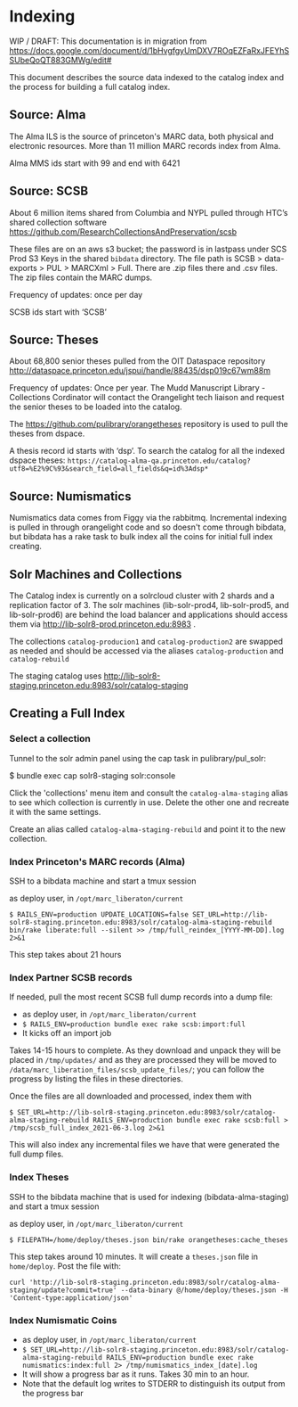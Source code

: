 # Indexing

WIP / DRAFT: This documentation is in migration from https://docs.google.com/document/d/1bHvgfgyUmDXV7ROqEZFaRxJFEYhSSUbeQoQT883GMWg/edit#

This document describes the source data indexed to the catalog index and the process for building a full catalog index.

## Source: Alma
The Alma ILS is the source of princeton's MARC data, both physical and electronic resources. More than 11 million MARC records index from Alma.

Alma MMS ids start with 99 and end with 6421

## Source: SCSB
About 6 million items shared from Columbia and NYPL pulled through HTC’s shared collection software https://github.com/ResearchCollectionsAndPreservation/scsb

These files are on an aws s3 bucket; the password is in lastpass under SCS Prod S3 Keys in the shared `bibdata` directory. The file path is SCSB > data-exports > PUL > MARCXml > Full. There are .zip files there and .csv files. The zip files contain the MARC dumps.

Frequency of updates: once per day

SCSB ids start with ‘SCSB’

## Source: Theses
About 68,800 senior theses pulled from the OIT Dataspace repository http://dataspace.princeton.edu/jspui/handle/88435/dsp019c67wm88m

Frequency of updates: Once per year. The Mudd Manuscript Library - Collections Cordinator will contact the Orangelight tech liaison and request the senior theses to be loaded into the catalog.

The https://github.com/pulibrary/orangetheses repository is used to pull the theses from dspace. 

A thesis record id starts with ‘dsp’. To search the catalog for all the indexed dspace theses: `https://catalog-alma-qa.princeton.edu/catalog?utf8=%E2%9C%93&search_field=all_fields&q=id%3Adsp*`

## Source: Numismatics
Numismatics data comes from Figgy via the rabbitmq. Incremental indexing is pulled in through orangelight code and so doesn't come through bibdata, but bibdata has a rake task to bulk index all the coins for initial full index creating.

## Solr Machines and Collections

The Catalog index is currently on a solrcloud cluster with 2 shards and a replication factor of 3. The solr machines (lib-solr-prod4, lib-solr-prod5, and lib-solr-prod6) are behind the load balancer and applications should access them via http://lib-solr8-prod.princeton.edu:8983 .

The collections `catalog-producion1` and `catalog-production2` are swapped as needed and should be accessed via the aliases `catalog-production` and `catalog-rebuild`

The staging catalog uses http://lib-solr8-staging.princeton.edu:8983/solr/catalog-staging

## Creating a Full Index

### Select a collection

Tunnel to the solr admin panel using the cap task in pulibrary/pul_solr:

$ bundle exec cap solr8-staging solr:console

Click the 'collections' menu item and consult the `catalog-alma-staging` alias to see which collection is currently in use. Delete the other one and recreate it with the same settings.

Create an alias called `catalog-alma-staging-rebuild` and point it to the new collection.

### Index Princeton's MARC records (Alma)

SSH to a bibdata machine and start a tmux session

as deploy user, in `/opt/marc_liberaton/current`

`$ RAILS_ENV=production UPDATE_LOCATIONS=false SET_URL=http://lib-solr8-staging.princeton.edu:8983/solr/catalog-alma-staging-rebuild bin/rake liberate:full --silent >> /tmp/full_reindex_[YYYY-MM-DD].log 2>&1`

This step takes about 21 hours

### Index Partner SCSB records

If needed, pull the most recent SCSB full dump records into a dump file:

- as deploy user, in `/opt/marc_liberaton/current`
- `$ RAILS_ENV=production bundle exec rake scsb:import:full`
- It kicks off an import job

Takes 14-15 hours to complete. As they download and unpack they will be placed
in `/tmp/updates/` and as they are processed they will be moved to `/data/marc_liberation_files/scsb_update_files/`; you can follow the progress by listing the files in these directories.

Once the files are all downloaded and processed, index them with

`$ SET_URL=http://lib-solr8-staging.princeton.edu:8983/solr/catalog-alma-staging-rebuild RAILS_ENV=production bundle exec rake scsb:full > /tmp/scsb_full_index_2021-06-3.log 2>&1`

This will also index any incremental files we have that were generated the full dump files.

### Index Theses

SSH to the bibdata machine that is used for indexing (bibdata-alma-staging) and start a tmux session

as deploy user, in `/opt/marc_liberaton/current`

`$ FILEPATH=/home/deploy/theses.json bin/rake orangetheses:cache_theses`

This step takes around 10 minutes. It will create a `theses.json` file in `home/deploy`. Post the file with:

`curl 'http://lib-solr8-staging.princeton.edu:8983/solr/catalog-alma-staging/update?commit=true' --data-binary @/home/deploy/theses.json -H 'Content-type:application/json'`

### Index Numismatic Coins

- as deploy user, in `/opt/marc_liberaton/current`
- `$ SET_URL=http://lib-solr8-staging.princeton.edu:8983/solr/catalog-alma-staging-rebuild RAILS_ENV=production bundle exec rake numismatics:index:full 2> /tmp/numismatics_index_[date].log`
- It will show a progress bar as it runs. Takes 30 min to an hour.
- Note that the default log writes to STDERR to distinguish its output from the progress bar
